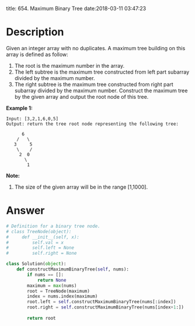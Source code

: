 title: 654. Maximum Binary Tree
date:2018-03-11 03:47:23

# Description
Given an integer array with no duplicates. A maximum tree building on this array is defined as follow:
1. The root is the maximum number in the array.
2. The left subtree is the maximum tree constructed from left part subarray divided by the maximum number.
3. The right subtree is the maximum tree constructed from right part subarray divided by the maximum number.
Construct the maximum tree by the given array and output the root node of this tree.

**Example 1:**
```
Input: [3,2,1,6,0,5]
Output: return the tree root node representing the following tree:

      6
    /   \
   3     5
    \    / 
     2  0   
       \
        1
```
**Note:**
1. The size of the given array will be in the range [1,1000].

# Answer
```python
# Definition for a binary tree node.
# class TreeNode(object):
#     def __init__(self, x):
#         self.val = x
#         self.left = None
#         self.right = None

class Solution(object):
    def constructMaximumBinaryTree(self, nums):
        if nums == []:
            return None
        maximum = max(nums)
        root = TreeNode(maximum)
        index = nums.index(maximum)
        root.left = self.constructMaximumBinaryTree(nums[:index])
        root.right = self.constructMaximumBinaryTree(nums[index+1:])
        
        return root
```